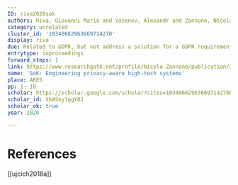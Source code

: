 ```yaml
---
ID: riva2020sok
authors: Riva, Giovanni Maria and Vasenev, Alexandr and Zannone, Nicola
category: unrelated
cluster_id: '10340662963669714270'
display: riva
due: Related to GDPR, but not address a solution for a GDPR requirement. It's a mapping
entrytype: inproceedings
forward_steps: 1
link: https://www.researchgate.net/profile/Nicola-Zannone/publication/343289494_SoK_Engineering_privacy-aware_high-tech_systems/links/5f496462458515a88b811fdf/SoK-Engineering-privacy-aware-high-tech-systems.pdf
name: 'SoK: Engineering privacy-aware high-tech systems'
place: ARES
pp: 1--10
scholar: https://scholar.google.com/scholar?cites=10340662963669714270&as_sdt=2005&sciodt=0,5&hl=en
scholar_id: XkWSoy1qgY8J
scholar_ok: true
year: 2020

---
```


# References

[[ujcich2018a]]
